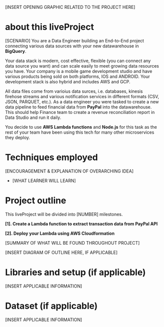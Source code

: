 
[INSERT OPENING GRAPHIC RELATED TO THE PROJECT HERE]


# about this liveProject
[SCENARIO]
You are a Data Engineer building an End-to-End project connecting various data sources with your new datawarehouse in **BigQuery**.

Your data stack is modern, cost effective, flexible (you can connect any data source you want) and can scale easily to meet growing data resources you have. Your company is a mobile game development studio and have various products being sold on both platforms, IOS and ANDROID. Your development stack is also hybrid and includes AWS and GCP. 

All data files come from varioius data surces, i.e. databases, kinesis firehose streams and various notification services in different formats (CSV, JSON, PARQUET, etc.).
As a data engineer you were tasked to create a new data pipeline to feed financial data from **PayPal** into the datawarehouse. This should help Finance team to create a revenue reconciliation report in Data Studio and run it daily. 

You decide to use **AWS Lambda functions** and **Node.js** for this task as the rest of your team have been using this tech for many other microservices they deploy. 


# Techniques employed

[ENCOURAGEMENT & EXPLANATION OF OVERARCHING IDEA]

* [WHAT LEARNER WILL LEARN]


# Project outline

This liveProject will be divided into [NUMBER] milestones.

**[1]. Create a Lambda function to extract transaction data from PayPal API**

**[2]. Deploy your Lambda using AWS Cloudformation**


[SUMMARY OF WHAT WILL BE FOUND THROUGHOUT PROJECT]

[INSERT DIAGRAM OF OUTLINE HERE, IF APPLICABLE]



# Libraries and setup (if applicable)

[INSERT APPLICABLE INFORMATION]



# Dataset (if applicable)

[INSERT APPLICABLE INFORMATION]



